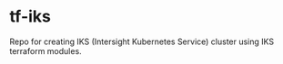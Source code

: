 # tf-iks
Repo for creating IKS (Intersight Kubernetes Service) cluster using IKS terraform modules.

